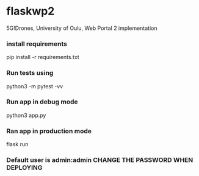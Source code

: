 # flaskwp2
5G!Drones, University of Oulu, Web Portal 2 implementation

### install requirements
pip install -r requirements.txt

### Run tests using
python3 -m pytest -vv

### Run app in debug mode
python3 app.py

### Ran app in production mode
flask run

### Default user is admin:admin CHANGE THE PASSWORD WHEN DEPLOYING